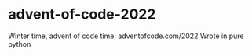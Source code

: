 # advent-of-code-2022

Winter time, advent of code time: adventofcode.com/2022
Wrote in pure python 
